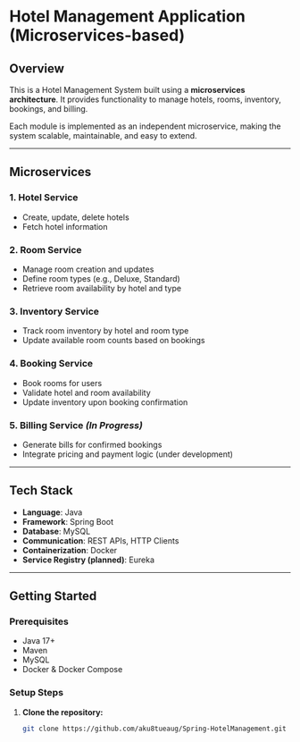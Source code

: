 # Hotel Management Application (Microservices-based)

## Overview

This is a Hotel Management System built using a **microservices architecture**. It provides functionality to manage hotels, rooms, inventory, bookings, and billing.

Each module is implemented as an independent microservice, making the system scalable, maintainable, and easy to extend.

---

## Microservices

### 1. **Hotel Service**
- Create, update, delete hotels
- Fetch hotel information

### 2. **Room Service**
- Manage room creation and updates
- Define room types (e.g., Deluxe, Standard)
- Retrieve room availability by hotel and type

### 3. **Inventory Service**
- Track room inventory by hotel and room type
- Update available room counts based on bookings

### 4. **Booking Service**
- Book rooms for users
- Validate hotel and room availability
- Update inventory upon booking confirmation

### 5. **Billing Service** *(In Progress)*
- Generate bills for confirmed bookings
- Integrate pricing and payment logic (under development)

---

## Tech Stack

- **Language**: Java
- **Framework**: Spring Boot
- **Database**: MySQL
- **Communication**: REST APIs, HTTP Clients
- **Containerization**: Docker
- **Service Registry (planned)**: Eureka

---

## Getting Started

### Prerequisites

- Java 17+
- Maven
- MySQL
- Docker & Docker Compose

### Setup Steps

1. **Clone the repository:**
   ```bash
   git clone https://github.com/aku8tueaug/Spring-HotelManagement.git
   
